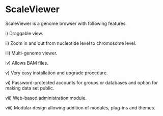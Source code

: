 ScaleViewer
===========

ScaleViewer is a genome browser with following features.

i) Draggable view.

ii) Zoom in and out from nucleotide level to chromosome level.

iii) Multi-genome viewer.

iv) Allows BAM files.

v) Very easy installation and upgrade procedure.

vi) Password-protected accounts for groups or databases and option for making data set public.

vii) Web-based administration module.

viii) Modular design allowing addition of modules, plug-ins and themes. 
